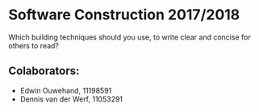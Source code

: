 # Software Construction 2017/2018
Which building techniques should you use, to write clear and concise for others to read?

## Colaborators:
* Edwin Ouwehand, 11198591
* Dennis van der Werf, 11053291
